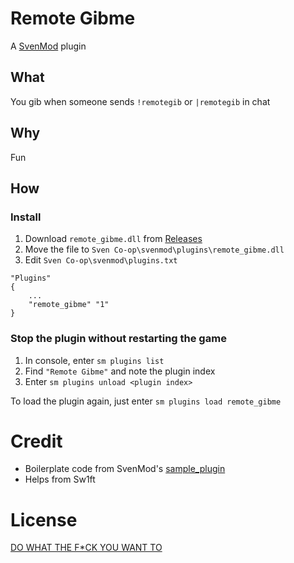 # Remote Gibme

A [SvenMod](https://github.com/sw1ft747/svenmod) plugin

## What

You gib when someone sends `!remotegib` or `|remotegib` in chat

## Why

Fun

## How

### Install

1. Download `remote_gibme.dll` from [Releases](https://github.com/Noxturnix/remote_gibme/releases)
2. Move the file to `Sven Co-op\svenmod\plugins\remote_gibme.dll`
3. Edit `Sven Co-op\svenmod\plugins.txt`

```
"Plugins"
{
    ...
    "remote_gibme" "1"
}
```

### Stop the plugin without restarting the game

1. In console, enter `sm plugins list`
2. Find `"Remote Gibme"` and note the plugin index
3. Enter `sm plugins unload <plugin index>`

To load the plugin again, just enter `sm plugins load remote_gibme`

# Credit

- Boilerplate code from SvenMod's [sample_plugin](https://github.com/sw1ft747/svenmod/tree/main/sample_plugin)
- Helps from Sw1ft

# License

[DO WHAT THE F\*CK YOU WANT TO](LICENSE)
